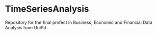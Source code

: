 # TimeSeriesAnalysis
Repository for the final profect in Business, Economic and Financial Data Analysis from UniPd.
